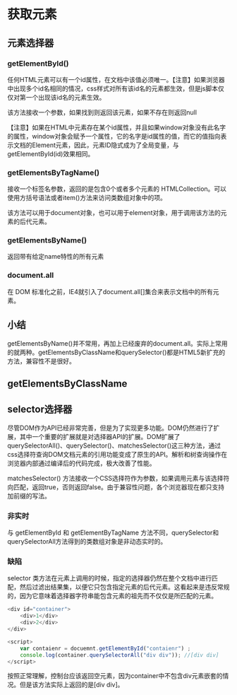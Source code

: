 # 获取元素

## 元素选择器

### getElementById()

任何HTML元素可以有一个id属性，在文档中该值必须唯一。【注意】如果浏览器中出现多个id名相同的情况，css样式对所有该id名的元素都生效，但是js脚本仅仅对第一个出现该id名的元素生效。

该方法接收一个参数，如果找到则返回该元素，如果不存在则返回null

【注意】如果在HTML中元素存在某个id属性，并且如果window对象没有此名字的属性，window对象会赋予一个属性，它的名字是id属性的值，而它的值指向表示文档的Element元素，因此，元素ID隐式成为了全局变量，与getElementById(id)效果相同。

### getElementsByTagName()

接收一个标签名参数，返回的是包含0个或者多个元素的 HTMLCollection。可以使用方括号语法或者item()方法来访问类数组对象中的项。

该方法可以用于document对象，也可以用于element对象，用于调用该方法的元素的后代元素。

### getElementsByName()

返回带有给定name特性的所有元素

### document.all

在 DOM 标准化之前，IE4就引入了document.all[]集合来表示文档中的所有元素。

## 小结

getElementsByName()并不常用，再加上已经废弃的document.all。实际上常用的就两种。getElementsByClassName和querySelector()都是HTML5新扩充的方法，兼容性不是很好。

## getElementsByClassName

## selector选择器

尽管DOM作为API已经非常完善，但是为了实现更多功能。DOM仍然进行了扩展，其中一个重要的扩展就是对选择器API的扩展。DOM扩展了querySelectorAll()、querySelector()、matchesSelector()这三种方法，通过css选择符查询DOM文档元素的引用功能变成了原生的API。解析和树查询操作在浏览器内部通过编译后的代码完成，极大改善了性能。

matchesSelector() 方法接收一个CSS选择符作为参数，如果调用元素与该选择符向匹配，返回true，否则返回false。由于兼容性问题，各个浏览器现在都只支持加前缀的写法。

### 非实时

与 getElementById 和 getElementByTagName 方法不同，querySelector和querySelectorAll方法得到的类数组对象是非动态实时的。


### 缺陷

selector 类方法在元素上调用的时候，指定的选择器仍然在整个文档中进行匹配，然后过滤出结果集，以便它只包含指定元素的后代元素。这看起来是违反常规的，因为它意味着选择器字符串能包含元素的祖先而不仅仅是所匹配的元素。

```js
<div id="container">
    <div>1</div>
    <div>2</div>
</div>

<script>
    var contaienr = docuemnt.getElementById("contaienr") ;
    console.log(container.querySelectorAll("div div")); //[div div]
</script>
```

按照正常理解，控制台应该返回空元素，因为container中不包含div元素嵌套的情况。但是该方法实际上返回的是[div div]。
